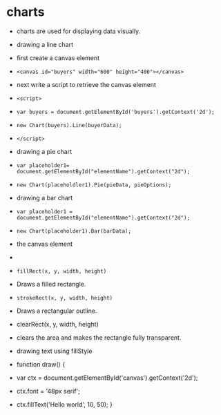 # charts

- charts are used for displaying data visually. 

- drawing a line chart
- first create a canvas element 
- `<canvas id="buyers" width="600" height="400"></canvas>`

- next write a script to retrieve the canvas element
- `<script>`
-  `var buyers = document.getElementById('buyers').getContext('2d');`
-  `new Chart(buyers).Line(buyerData);`
- `</script>`

- drawing a pie chart
- `var placeholder1= document.getElementById("elementName").getContext("2d");`
- `new Chart(placeholdler1).Pie(pieData, pieOptions);`

- drawing a bar chart
- `var placeholder1 = document.getElementById("elementName").getContext("2d");`
- `new Chart(placeholder1).Bar(barData);`

- the canvas element
- <canvas id="bigly" width="400" height="365"></canvas>

- `fillRect(x, y, width, height)`
- Draws a filled rectangle.

- `strokeRect(x, y, width, height)`
- Draws a rectangular outline.

- clearRect(x, y, width, height)
- clears the area and makes the rectangle fully transparent.

- drawing text using fillStyle
- function draw() {
-  var ctx = document.getElementById('canvas').getContext('2d');
-  ctx.font = '48px serif';
-  ctx.fillText('Hello world', 10, 50);
}
